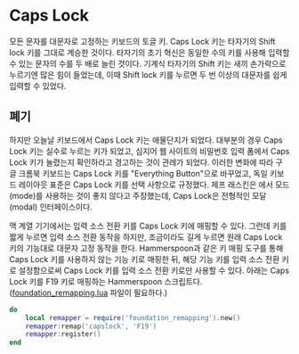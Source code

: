 # Caps Lock

모든 문자를 대문자로 고정하는 키보드의 토글 키. Caps Lock 키는 타자기의 Shift lock 키를 그대로 계승한 것이다. 타자기의 초기 혁신은 동일한 수의 키를 사용해 입력할 수 있는 문자의 수를 두 배로 늘린 것이다. 기계식 타자기의 Shift 키는 새끼 손가락으로 누르기엔 많은 힘이 들었는데, 이때 Shift lock 키를 누르면 두 번 이상의 대문자를 쉽게 입력할 수 있었다.

## 폐기

하지만 오늘날 키보드에서 Caps Lock 키는 애물단지가 되었다. 대부분의 경우 Caps Lock 키는 실수로 누르는 키가 되었고, 심지어 웹 사이트의 비밀번호 입력 폼에서 Caps Lock 키가 눌렸는지 확인하라고 경고하는 것이 관례가 되었다. 이러한 변화에 따라 구글 크롬북 키보드는 Caps Lock 키를 "Everything Button"으로 바꾸었고, 독일 키보드 레이아웃 표준은 Caps Lock 키를 선택 사항으로 규정했다. 제프 래스킨은 <Human Interface>에서 모드(mode)를 사용하는 것이 좋지 않다고 주장했는데, Caps Lock은 전형적인 모달(modal) 인터페이스이다.

맥 계열 기기에서는 입력 소스 전환 키를 Caps Lock 키에 매핑할 수 있다. 그런데 키를 짧게 누르면 입력 소스 전환 동작을 하지만, 조금이라도 길게 누르면 원래 Caps Lock 키의 기능대로 대문자 고정 동작을 한다. Hammerspoon과 같은 키 매핑 도구를 통해 Caps Lock 키를 사용하지 않는 기능 키로 매핑한 뒤, 해당 기능 키를 입력 소스 전환 키로 설정함으로써 Caps Lock 키를 입력 소스 전환 키로만 사용할 수 있다. 아래는 Caps Lock 키를 F19 키로 매핑하는 Hammerspoon 스크립트다. ([foundation_remapping.lua](https://github.com/hetima/hammerspoon-foundation_remapping/blob/master/foundation_remapping.lua) 파일이 필요하다.)

```lua
do
    local remapper = require('foundation_remapping').new()
    remapper:remap('capslock', 'F19')
    remapper:register()
end
```
